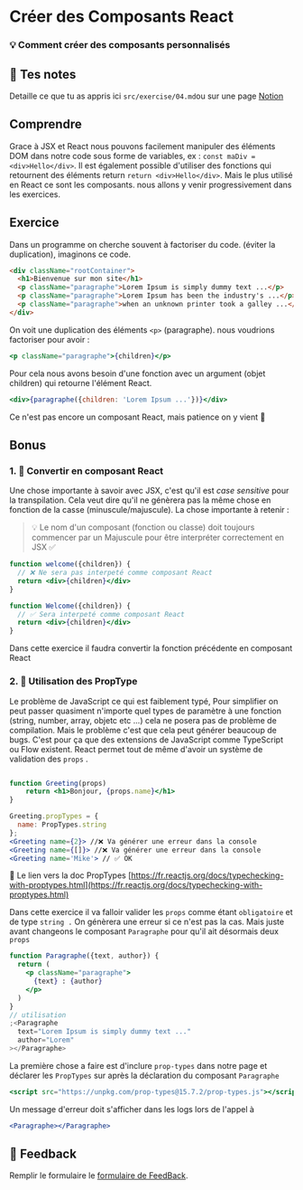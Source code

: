 # Créer des Composants React

### 💡 Comment créer des composants personnalisés

## 📝 Tes notes

Detaille ce que tu as appris ici
`src/exercise/04.md`ou sur une page [Notion](https://go.mikecodeur.com/course-notes-template)

## Comprendre

Grace à JSX et React nous pouvons facilement manipuler des éléments DOM dans
notre code sous forme de variables, ex : `const maDiv = <div>Hello</div>`. Il
est également possible d'utiliser des fonctions qui retournent des éléments
return `return <div>Hello</div>`. Mais le plus utilisé en React ce sont les
composants. nous allons y venir progressivement dans les exercices.

## Exercice

Dans un programme on cherche souvent à factoriser du code. (éviter la
duplication), imaginons ce code.

```html
<div className="rootContainer">
  <h1>Bienvenue sur mon site</h1>
  <p className="paragraphe">Lorem Ipsum is simply dummy text ...</p>
  <p className="paragraphe">Lorem Ipsum has been the industry's ...</p>
  <p className="paragraphe">when an unknown printer took a galley ...</p>
</div>
```

On voit une duplication des éléments `<p>` (paragraphe). nous voudrions
factoriser pour avoir :

```jsx
<p className="paragraphe">{children}</p>
```

Pour cela nous avons besoin d'une fonction avec un argument (objet children) qui
retourne l'élément React.

```jsx
<div>{paragraphe({children: 'Lorem Ipsum ...'})}</div>
```

Ce n'est pas encore un composant React, mais patience on y vient 🙂

## Bonus

### 1. 🚀 Convertir en composant React

Une chose importante à savoir avec JSX, c'est qu'il est _case sensitive_ pour la
transpilation. Cela veut dire qu'il ne génèrera pas la même chose en fonction de
la casse (minuscule/majuscule). La chose importante à retenir :

> 💡 Le nom d'un composant (fonction ou classe) doit toujours commencer par un
> Majuscule pour être interpréter correctement en JSX ✅

```jsx
function welcome({children}) {
  // ❌ Ne sera pas interpeté comme composant React
  return <div>{children}</div>
}

function Welcome({children}) {
  // ✅ Sera interpeté comme composant React
  return <div>{children}</div>
}
```

Dans cette exercice il faudra convertir la fonction précédente en composant
React

### 2. 🚀 Utilisation des PropType

Le problème de JavaScript ce qui est faiblement typé, Pour simplifier on peut
passer quasiment n'importe quel types de paramètre à une fonction (string,
number, array, objetc etc ...) cela ne posera pas de problème de compilation.
Mais le problème c'est que cela peut générer beaucoup de bugs. C'est pour ça que
des extensions de JavaScript comme TypeScript ou Flow existent. React permet
tout de même d'avoir un système de validation des `props` .

```jsx

function Greeting(props)
	return <h1>Bonjour, {props.name}</h1>
}

Greeting.propTypes = {
  name: PropTypes.string
};
<Greeting name={2}> //❌ Va générer une erreur dans la console
<Greeting name={[]}> //❌ Va générer une erreur dans la console
<Greeting name='Mike'> // ✅ OK

```

📑 Le lien vers la doc PropTypes
[https://fr.reactjs.org/docs/typechecking-with-proptypes.html](https://fr.reactjs.org/docs/typechecking-with-proptypes.html)

Dans cette exercice il va falloir valider les `props` comme étant `obligatoire`
et de type `string .` On génèrera une erreur si ce n'est pas la cas. Mais juste
avant changeons le composant `Paragraphe` pour qu'il ait désormais deux `props`

```jsx
function Paragraphe({text, author}) {
  return (
    <p className="paragraphe">
      {text} : {author}
    </p>
  )
}
// utilisation
;<Paragraphe
  text="Lorem Ipsum is simply dummy text ..."
  author="Lorem"
></Paragraphe>
```

La première chose a faire est d'inclure `prop-types` dans notre page et déclarer
les `PropTypes` sur après la déclaration du composant `Paragraphe`

```jsx
<script src="https://unpkg.com/prop-types@15.7.2/prop-types.js"></script>
```

Un message d'erreur doit s'afficher dans les logs lors de l'appel à

```jsx
<Paragraphe></Paragraphe>
```

## 🐜 Feedback

Remplir le formulaire le
[formulaire de FeedBack](https://go.mikecodeur.com/cours-react-avis).
